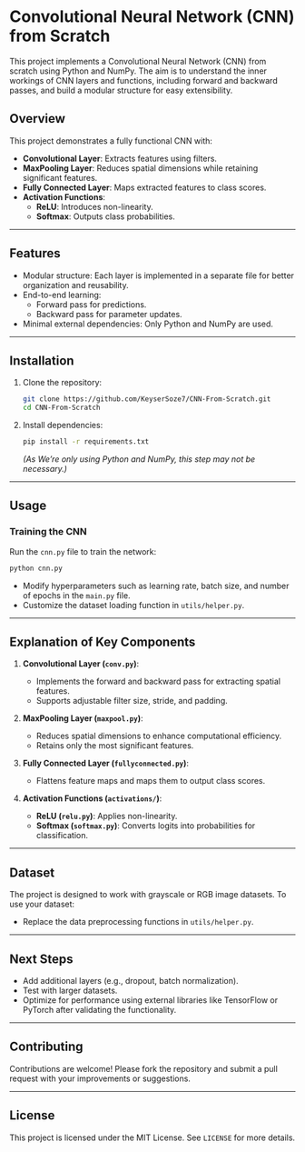 
# Convolutional Neural Network (CNN) from Scratch

This project implements a Convolutional Neural Network (CNN) from scratch using Python and NumPy. The aim is to understand the inner workings of CNN layers and functions, including forward and backward passes, and build a modular structure for easy extensibility.


## **Overview**

This project demonstrates a fully functional CNN with:
- **Convolutional Layer**: Extracts features using filters.
- **MaxPooling Layer**: Reduces spatial dimensions while retaining significant features.
- **Fully Connected Layer**: Maps extracted features to class scores.
- **Activation Functions**:
  - **ReLU**: Introduces non-linearity.
  - **Softmax**: Outputs class probabilities.

---

## **Features**

- Modular structure: Each layer is implemented in a separate file for better organization and reusability.
- End-to-end learning:
  - Forward pass for predictions.
  - Backward pass for parameter updates.
- Minimal external dependencies: Only Python and NumPy are used.

---

## **Installation**

1. Clone the repository:
   ```bash
   git clone https://github.com/KeyserSoze7/CNN-From-Scratch.git
   cd CNN-From-Scratch
   ```

2. Install dependencies:
   ```bash
   pip install -r requirements.txt
   ```
   *(As We’re only using Python and NumPy, this step may not be necessary.)*

---

## **Usage**

### **Training the CNN**
Run the `cnn.py` file to train the network:
```bash
python cnn.py
```

- Modify hyperparameters such as learning rate, batch size, and number of epochs in the `main.py` file.
- Customize the dataset loading function in `utils/helper.py`.

---

## **Explanation of Key Components**

1. **Convolutional Layer (`conv.py`)**:
   - Implements the forward and backward pass for extracting spatial features.
   - Supports adjustable filter size, stride, and padding.

2. **MaxPooling Layer (`maxpool.py`)**:
   - Reduces spatial dimensions to enhance computational efficiency.
   - Retains only the most significant features.

3. **Fully Connected Layer (`fullyconnected.py`)**:
   - Flattens feature maps and maps them to output class scores.

4. **Activation Functions (`activations/`)**:
   - **ReLU (`relu.py`)**: Applies non-linearity.
   - **Softmax (`softmax.py`)**: Converts logits into probabilities for classification.

---

## **Dataset**
The project is designed to work with grayscale or RGB image datasets. To use your dataset:
- Replace the data preprocessing functions in `utils/helper.py`.

---

## **Next Steps**
- Add additional layers (e.g., dropout, batch normalization).
- Test with larger datasets.
- Optimize for performance using external libraries like TensorFlow or PyTorch after validating the functionality.

---

## **Contributing**
Contributions are welcome! Please fork the repository and submit a pull request with your improvements or suggestions.

---

## **License**
This project is licensed under the MIT License. See `LICENSE` for more details.
